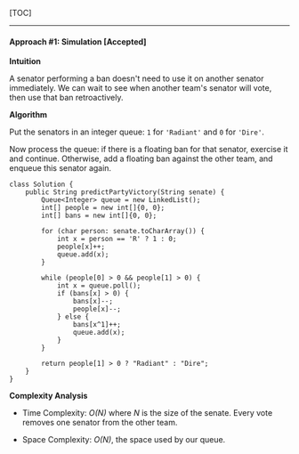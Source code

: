 [TOC]

---
#### Approach #1: Simulation [Accepted]

**Intuition**

A senator performing a ban doesn't need to use it on another senator immediately.  We can wait to see when another team's senator will vote, then use that ban retroactively.

**Algorithm**

Put the senators in an integer queue: `1` for `'Radiant'` and `0` for `'Dire'`.

Now process the queue: if there is a floating ban for that senator, exercise it and continue.  Otherwise, add a floating ban against the other team, and enqueue this senator again.

```
class Solution {
    public String predictPartyVictory(String senate) {
        Queue<Integer> queue = new LinkedList();
        int[] people = new int[]{0, 0};
        int[] bans = new int[]{0, 0};

        for (char person: senate.toCharArray()) {
            int x = person == 'R' ? 1 : 0;
            people[x]++;
            queue.add(x);
        }

        while (people[0] > 0 && people[1] > 0) {
            int x = queue.poll();
            if (bans[x] > 0) {
                bans[x]--;
                people[x]--;
            } else {
                bans[x^1]++;
                queue.add(x);
            }
        }

        return people[1] > 0 ? "Radiant" : "Dire";
    }
}
```

**Complexity Analysis**

* Time Complexity: *O(N)* where *N* is the size of the senate.  Every vote removes one senator from the other team.

* Space Complexity: *O(N)*, the space used by our queue.